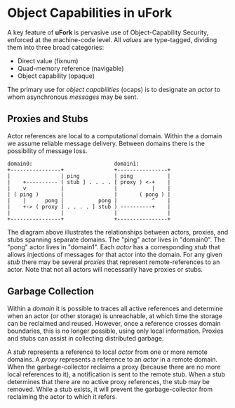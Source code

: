 # Object Capabilities in uFork

A key feature of **uFork**
is pervasive use of Object-Capability Security,
enforced at the machine-code level.
All _values_ are type-tagged,
dividing them into three broad categories:

  * Direct value (fixnum)
  * Quad-memory reference (navigable)
  * Object capability (opaque)

The primary use for _object capabilities_ (ocaps)
is to designate an _actor_
to whom asynchronous _messages_
may be sent.

## Proxies and Stubs

Actor references are local to a computational domain.
Within the a domain we assume reliable message delivery.
Between domains there is the possibility of message loss.

```
domain0:                          domain1:
+----------------+                +----------------+
|                | ping           | ping           |
|    +---------- ( stub ] . . . . [ proxy ) <-+    |
|    v           |                |           |    |
| ( ping )       |                |       ( pong ) |
|    |      pong |           pong |           ^    |
|    +-> ( proxy ] . . . . ] stub ) ----------+    |
|                |                |                |
+----------------+                +----------------+
```

The diagram above illustrates the relationships
between actors, proxies, and stubs
spanning separate domains.
The "ping" actor lives in "domain0".
The "pong" actor lives in "domain1".
Each _actor_ has a corresponding _stub_
that allows injections of messages
for that actor into the domain.
For any given _stub_ there may be several _proxies_
that represent remote-references to an actor.
Note that not all actors will necessarily have proxies or stubs.

## Garbage Collection

Within a _domain_ it is possible to traces all active references
and determine when an actor (or other storage) is unreachable,
at which time the storage can be reclaimed and reused.
However, once a reference crosses domain boundaries,
this is no longer possible, using only local information.
Proxies and stubs can assist in collecting distributed garbage.

A _stub_ represents a reference to local _actor_
from one or more remote domains.
A _proxy_ represents a reference to an _actor_
in a remote domain.
When the garbage-collector reclaims a proxy
(because there are no more local references to it),
a notification is sent to the remote stub.
When a stub determines that there are no
active proxy references,
the stub may be removed.
While a stub exists,
it will prevent the garbage-collector
from reclaiming the actor
to which it refers.
